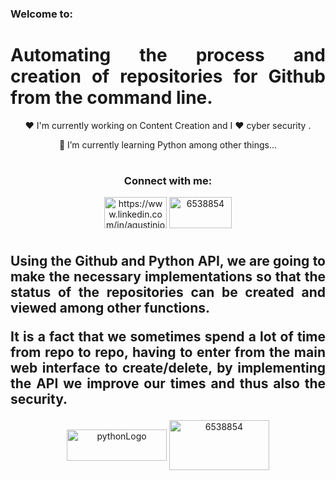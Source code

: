 <h3>Welcome to:</h3>

<h1 align="justify">Automating the process and creation of repositories for Github from the command line. </h1>

<p align="center">❤ I'm currently working on Content Creation and I ❤ cyber security .</p>
<p align="center">🌱 I’m currently learning Python among other things...</p>

#

<h3 align="center">Connect with me:</h3>
<p align="center">
<a href="https://www.vectorlogo.zone/logos/github/github-ar21.svg" target="blank">
<a href="https://linkedin.com/in/agustinjosew/" target="blank"><img align="center" src="https://www.vectorlogo.zone/logos/linkedin/linkedin-ar21.svg" alt="https://www.linkedin.com/in/agustinjosew/" height="50" width="100" /></a>
<a href="https://stackoverflow.com/users/6538854" target="blank"><img align="center" src="https://www.vectorlogo.zone/logos/stackoverflow/stackoverflow-official.svg" alt="6538854" height="50" width="100" /></a>
</p>

#
<h2 align="justify">Using the Github and Python API, we are going to make the necessary implementations so that the status of the repositories can be created and viewed among other functions.

It is a fact that we sometimes spend a lot of time from repo to repo, having to enter from the main web interface to create/delete, by implementing the API we improve our times and thus also the security. </h2>

<p align="center">
<a href="https://www.vectorlogo.zone/logos/github/github-ar21.svg" target="blank">
<a><img align="center" src="https://www.vectorlogo.zone/logos/python/python-official.svg" alt="pythonLogo" height="50" width="160" /></a>
<a><img align="center" src="https://www.vectorlogo.zone/logos/github/github-ar21.svg" alt="6538854" height="80" width="160" /></a>
</p>

